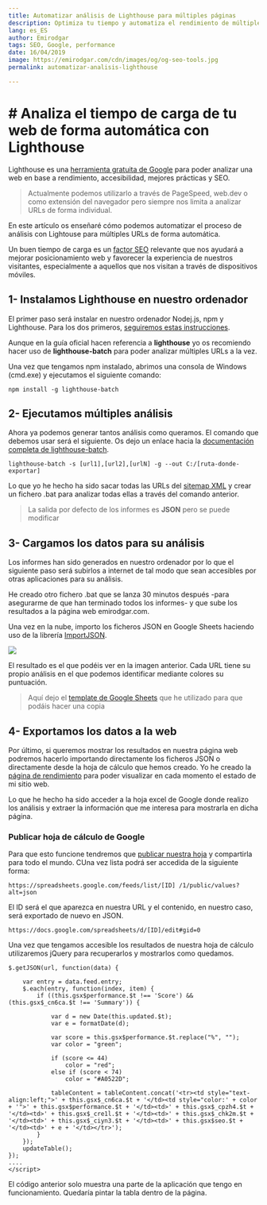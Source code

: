 ```yaml
---
title: Automatizar análisis de Lighthouse para múltiples páginas
description: Optimiza tu tiempo y automatiza el rendimiento de múltiples URLs dentro de tu sitio web
lang: es_ES
author: Emirodgar
tags: SEO, Google, performance
date: 16/04/2019
image: https://emirodgar.com/cdn/images/og/og-seo-tools.jpg
permalink: automatizar-analisis-lighthouse

---
```


# # Analiza el tiempo de carga de tu web de forma automática con Lighthouse

Lighthouse es una  [herramienta gratuita de Google](https://emirodgar.com/[https://developers.google.com/web/tools/lighthouse/?hl=es](https://developers.google.com/web/tools/lighthouse/?hl=es))  para poder analizar una web en base a rendimiento, accesibilidad, mejores prácticas y SEO.

> Actualmente podemos utilizarlo a través de PageSpeed, web.dev o como extensión del navegador pero siempre nos limita a analizar URLs de forma individual.

En este artículo os enseñaré cómo podemos automatizar el proceso de análisis con Lightouse para múltiples URLs de forma automática.

Un buen tiempo de carga es un  [factor SEO](https://emirodgar.com/factores-seo)  relevante que nos ayudará a mejorar posicionamiento web y favorecer la experiencia de nuestros visitantes, especialmente a aquellos que nos visitan a través de dispositivos móviles.


## 1- Instalamos Lighthouse en nuestro ordenador

El primer paso será instalar en nuestro ordenador Nodej.js, npm y Lighthouse. Para los dos primeros,  [seguiremos estas instrucciones](https://emirodgar.com/[https://www.npmjs.com/get-npm](https://www.npmjs.com/get-npm)).

Aunque en la guía oficial hacen referencia a  **lighthouse**  yo os recomiendo hacer uso de  **lighthouse-batch**  para poder analizar múltiples URLs a la vez.

Una vez que tengamos npm instalado, abrimos una consola de Windows (cmd.exe) y ejecutamos el siguiente comando:

```
npm install -g lighthouse-batch

```

## 2- Ejecutamos múltiples análisis

Ahora ya podemos generar tantos análisis como queramos. El comando que debemos usar será el siguiente. Os dejo un enlace hacia la  [documentación completa de lighthouse-batch](https://emirodgar.com/[https://github.com/mikestead/lighthouse-batch](https://github.com/mikestead/lighthouse-batch)).

```
lighthouse-batch -s [url1],[url2],[urlN] -g --out C:/[ruta-donde-exportar]

```

Lo que yo he hecho ha sido sacar todas las URLs del  [sitemap XML](https://emirodgar.com/sitemap.xml)  y crear un fichero .bat para analizar todas ellas a través del comando anterior.

> La salida por defecto de los informes es  **JSON**  pero se puede modificar

## 3- Cargamos los datos para su análisis

Los informes han sido generados en nuestro ordenador por lo que el siguiente paso será subirlos a internet de tal modo que sean accesibles por otras aplicaciones para su análisis.

He creado otro fichero .bat que se lanza 30 minutos después -para asegurarme de que han terminado todos los informes- y que sube los resultados a la página web emirodgar.com.

Una vez en la nube, importo los ficheros JSON en Google Sheets haciendo uso de la librería  [ImportJSON](https://emirodgar.com/[https://github.com/bradjasper/ImportJSON](https://github.com/bradjasper/ImportJSON)).

![](https://i.imgur.com/IrL1alS.png)

El resultado es el que podéis ver en la imagen anterior. Cada URL tiene su propio análisis en el que podemos identificar mediante colores su puntuación.

> Aquí dejo el [template de Google Sheets](https://docs.google.com/spreadsheets/d/1whDp-4iFdMzHZiX0zg9_cndFdHpFS1xI_RHINBFr_E8/edit?usp=sharing) que he utilizado para que podáis hacer una copia 

## 4- Exportamos los datos a la web

Por último, si queremos mostrar los resultados en nuestra página web podremos hacerlo importando directamente los ficheros JSON o directamente desde la hoja de cálculo que hemos creado. Yo he creado la  [página de rendimiento](https://emirodgar.com/rendimiento)  para poder visualizar en cada momento el estado de mi sitio web.

Lo que he hecho ha sido acceder a la hoja excel de Google donde realizo los análisis y extraer la información que me interesa para mostrarla en dicha página.

### Publicar hoja de cálculo de Google

Para que esto funcione tendremos que [publicar nuestra hoja](https://support.google.com/docs/answer/183965?co=GENIE.Platform%3DDesktop&hl=es) y compartirla para todo el mundo. CUna vez lista podrá ser accedida de la siguiente forma:

```
https://spreadsheets.google.com/feeds/list/[ID] /1/public/values?alt=json

```

El ID será el que aparezca en nuestra URL y el contenido, en nuestro caso, será exportado de nuevo en JSON.

```
https://docs.google.com/spreadsheets/d/[ID]/edit#gid=0

```

Una vez que tengamos accesible los resultados de nuestra hoja de cálculo utilizaremos jQuery para recuperarlos y mostrarlos como quedamos.

```
$.getJSON(url, function(data) {

    var entry = data.feed.entry;
    $.each(entry, function(index, item) {
        if ((this.gsx$performance.$t !== 'Score') && (this.gsx$_cn6ca.$t !== 'Summary')) {

            var d = new Date(this.updated.$t);
            var e = formatDate(d);

            var score = this.gsx$performance.$t.replace("%", "");
            var color = "green";

            if (score <= 44)
                color = "red";
            else if (score < 74)
                color = "#A0522D";

            tableContent = tableContent.concat('<tr><td style="text-align:left;">' + this.gsx$_cn6ca.$t + '</td><td style="color:' + color + '">' + this.gsx$performance.$t + '</td><td>' + this.gsx$_cpzh4.$t + '</td><td>' + this.gsx$_cre1l.$t + '</td><td>' + this.gsx$_chk2m.$t + '</td><td>' + this.gsx$_ciyn3.$t + '</td><td>' + this.gsx$seo.$t + '</td><td>' + e + '</td></tr>');
        } 
    });
    updateTable();
});
....
</script>

```

El código anterior solo muestra una parte de la aplicación que tengo en funcionamiento. Quedaría pintar la tabla dentro de la página.
<!--stackedit_data:
eyJoaXN0b3J5IjpbLTEzNTI0MTcyODksLTExNDg4MDQ1MDksLT
E0ODgwOTg2NjQsMTM1OTAyNjkyMl19
-->